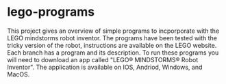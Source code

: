 # lego-programs
 
This project gives an overview of simple programs to incporporate with the LEGO mindstorms robot inventor. The programs have been tested with the tricky version of the robot, instructions are available on the LEGO website. Each branch has a program and its description. To run these programs you will need to download an app called "LEGO® MINDSTORMS® Robot Inventor". The application is available on IOS, Andriod, Windows, and MacOS. 
